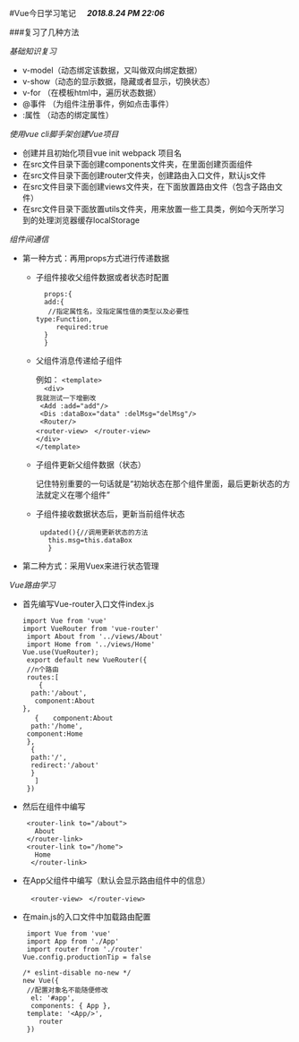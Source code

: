 #Vue今日学习笔记  &nbsp;&nbsp;&nbsp;&nbsp;***2018.8.24  PM 22:06***

###复习了几种方法

*基础知识复习*

* v-model（动态绑定该数据，又叫做双向绑定数据）
* v-show（动态的显示数据，隐藏或者显示，切换状态）
* v-for （在模板html中，遍历状态数据）
* @事件 （为组件注册事件，例如点击事件）
* :属性 （动态的绑定属性）

*使用vue cli脚手架创建Vue项目*
* 创建并且初始化项目vue init webpack 项目名
* 在src文件目录下面创建components文件夹，在里面创建页面组件
* 在src文件目录下面创建router文件夹，创建路由入口文件，默认js文件
* 在src文件目录下面创建views文件夹，在下面放置路由文件（包含子路由文件）
* 在src文件目录下面放置utils文件夹，用来放置一些工具类，例如今天所学习到的处理浏览器缓存localStorage

*组件间通信*
* 第一种方式：再用props方式进行传递数据
  - 子组件接收父组件数据或者状态时配置
    
    `  props:{`<br>
          `  add:{`<br>
           `   //指定属性名，没指定属性值的类型以及必要性`<br>
              `type:Function,`<br>
         `     required:true`<br>
          `  }`<br>
        `  }`<br>
  - 父组件消息传递给子组件
  
    例如：
  `<template>`<br>
  `  <div>`<br>
      `我就测试一下增删改`<br>
     ` <Add :add="add"/>`<br>
     ` <Dis :dataBox="data" :delMsg="delMsg"/>`<br>
     ` <Router/>`<br>
      `<router-view>`
     ` </router-view>`<br>
    `</div>`<br>
   `</template>`<br>
   - 子组件更新父组件数据（状态）
   
     记住特别重要的一句话就是“初始状态在那个组件里面，最后更新状态的方法就定义在哪个组件”
   - 子组件接收数据状态后，更新当前组件状态
   
     ` updated(){//调用更新状态的方法`<br>
          `   this.msg=this.dataBox`<br>
        `   }`<br>
* 第二种方式：采用Vuex来进行状态管理

*Vue路由学习*
* 首先编写Vue-router入口文件index.js

  `import Vue from 'vue'`<br>
 `import VueRouter from 'vue-router'`<br>
` import About from '../views/About'`<br>
` import Home from '../views/Home'`<br>
 `Vue.use(VueRouter);`<br>
` export default new VueRouter({`<br>
  ` //n个路由`<br>
  ` routes:[`<br>
 `    {`<br>
     `  path:'/about',`<br>
    `   component:About`<br>
     `},` <br>
  `   {`    `   component:About`<br>
   `  path:'/home',`<br>
    ` component:Home`<br>
   ` },`<br>
   `  {`<br>
     `  path:'/',`<br>
     `  redirect:'/about'`<br>
     `  }`<br>
`   ]`<br>
` })`<br>
* 然后在组件中编写

  ` <router-link to="/about">`<br>
     `   About`<br>
     ` </router-link>`<br>
     ` <router-link to="/home">`<br>
     `   Home`<br>
    `  </router-link>`<br>
* 在App父组件中编写（默认会显示路由组件中的信息）

  `  <router-view>`
   ` </router-view>`
* 在main.js的入口文件中加载路由配置

    ``` import Vue from 'vue'```<br>
   ` import App from './App'`<br>
   ` import router from './router'`<br>
    `Vue.config.productionTip = false`<br>
    
    `/* eslint-disable no-new */`<br>
    `new Vue({`<br>
     ` //配置对象名不能随便修改`<br>
    `  el: '#app',`<br>
    `  components: { App },`<br>
     ` template: '<App/>',`<br>
  `    router`<br>
   ` })`<br>
